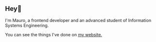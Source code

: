## Hey👋

I'm Mauro, a frontend developer and an advanced student of Information Systems Engineering. 

You can see the things I've done on [my website.](https://maurososa.ar)

